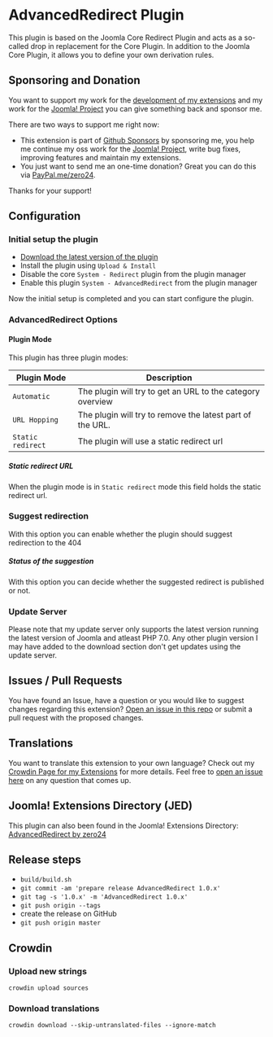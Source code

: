 # AdvancedRedirect Plugin

This plugin is based on the Joomla Core Redirect Plugin and acts as a so-called drop in replacement for the Core Plugin. In addition to the Joomla Core Plugin, it allows you to define your own derivation rules.

## Sponsoring and Donation

You want to support my work for the [development of my extensions](https://extensions.joomla.org/profile/profile/details/200189/) and my work for the [Joomla! Project](https://volunteers.joomla.org/joomlers/248-tobias-zulauf) you can give something back and sponsor me. 

There are two ways to support me right now:
- This extension is part of [Github Sponsors](https://github.com/sponsors/zero-24/) by sponsoring me, you help me continue my oss work for the [Joomla! Project](https://volunteers.joomla.org/joomlers/248-tobias-zulauf), write bug fixes, improving features and maintain my extensions.
- You just want to send me an one-time donation? Great you can do this via [PayPal.me/zero24](https://www.paypal.me/zero24).

Thanks for your support!

## Configuration

### Initial setup the plugin

- [Download the latest version of the plugin](https://github.com/zero-24/plg_system_advancedredirect/releases/latest)
- Install the plugin using `Upload & Install`
- Disable the core `System - Redirect` plugin from the plugin manager
- Enable this plugin `System - AdvancedRedirect` from the plugin manager

Now the initial setup is completed and you can start configure the plugin.

### AdvancedRedirect Options

#### Plugin Mode

This plugin has three plugin modes:

| Plugin Mode       |     Description     |
|-------------------|---------------------|
| `Automatic`       | The plugin will try to get an URL to the category overview |
| `URL Hopping`     | The plugin will try to remove the latest part of the URL. |
| `Static redirect` | The plugin will use a static redirect url |

##### Static redirect URL

When the plugin mode is in `Static redirect` mode this field holds the static redirect url.

### Suggest redirection

With this option you can enable whether the plugin should suggest redirection to the 404

##### Status of the suggestion

With this option you can decide whether the suggested redirect is published or not.

### Update Server

Please note that my update server only supports the latest version running the latest version of Joomla and atleast PHP 7.0.
Any other plugin version I may have added to the download section don't get updates using the update server.

## Issues / Pull Requests

You have found an Issue, have a question or you would like to suggest changes regarding this extension?
[Open an issue in this repo](https://github.com/zero-24/plg_system_advancedredirect/issues/new) or submit a pull request with the proposed changes.

## Translations

You want to translate this extension to your own language? Check out my [Crowdin Page for my Extensions](https://joomla.crowdin.com/zero-24) for more details. Feel free to [open an issue here](https://github.com/zero-24/plg_system_advancedredirect/issues/new) on any question that comes up.

## Joomla! Extensions Directory (JED)

This plugin can also been found in the Joomla! Extensions Directory: [AdvancedRedirect by zero24](https://extensions.joomla.org/extension/site-management/url-redirection/advancedredirect/)

## Release steps

- `build/build.sh`
- `git commit -am 'prepare release AdvancedRedirect 1.0.x'`
- `git tag -s '1.0.x' -m 'AdvancedRedirect 1.0.x'`
- `git push origin --tags`
- create the release on GitHub
- `git push origin master`

## Crowdin

### Upload new strings

`crowdin upload sources`

### Download translations

`crowdin download --skip-untranslated-files --ignore-match`
